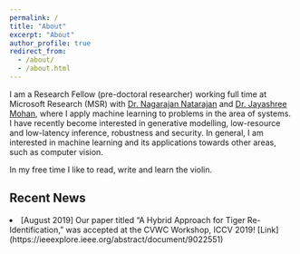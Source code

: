 ```yaml
---
permalink: /
title: "About"
excerpt: "About"
author_profile: true
redirect_from: 
  - /about/
  - /about.html
---
```


I am a Research Fellow (pre-doctoral researcher) working full time at Microsoft Research (MSR) with [Dr. Nagarajan Natarajan](https://www.microsoft.com/en-us/research/people/nagarajn/) and [Dr. Jayashree Mohan](https://www.microsoft.com/en-us/research/people/jamohan/), where I apply machine learning to problems in the area of systems. I have recently become interested in generative modelling, low-resource and low-latency inference, robustness and security. In general, I am interested in machine learning and its applications towards other areas, such as computer vision. 

In my free time I like to read, write and learn the violin.

<h2>Recent News</h2>
	<li><span>[August 2019]</span> Our paper titled “A Hybrid Approach for Tiger Re-Identification,” was accepted at the CVWC Workshop, ICCV 2019! [Link](https://ieeexplore.ieee.org/abstract/document/9022551)</li>
